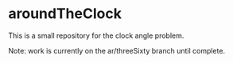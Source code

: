 # aroundTheClock
This is a small repository for the clock angle problem.

Note: work is currently on the ar/threeSixty branch until complete.
